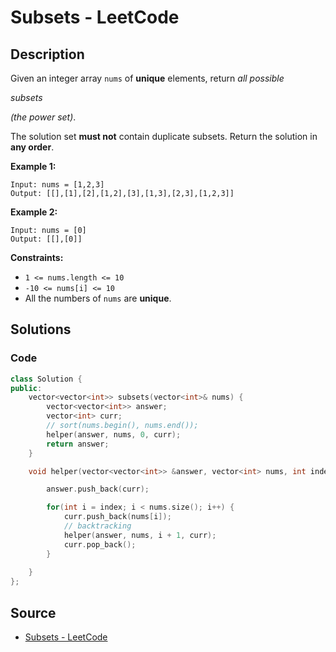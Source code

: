 # Subsets - LeetCode

## Description

Given an integer array `nums` of **unique** elements, return _all possible_

_subsets_

_(the power set)_.

The solution set **must not** contain duplicate subsets. Return the solution in **any order**.

**Example 1:**

```
Input: nums = [1,2,3]
Output: [[],[1],[2],[1,2],[3],[1,3],[2,3],[1,2,3]]

```

**Example 2:**

```
Input: nums = [0]
Output: [[],[0]]

```

**Constraints:**

-   `1 <= nums.length <= 10`
-   `-10 <= nums[i] <= 10`
-   All the numbers of `nums` are **unique**.

## Solutions 

### Code

```cpp
class Solution {
public:
    vector<vector<int>> subsets(vector<int>& nums) {
        vector<vector<int>> answer;
        vector<int> curr;
        // sort(nums.begin(), nums.end());
        helper(answer, nums, 0, curr);
        return answer;
    }

    void helper(vector<vector<int>> &answer, vector<int> nums, int index, vector<int> curr) {

        answer.push_back(curr);

        for(int i = index; i < nums.size(); i++) {
            curr.push_back(nums[i]);
            // backtracking
            helper(answer, nums, i + 1, curr);
            curr.pop_back();
        }
        
    }
};
```

## Source
- [Subsets - LeetCode](https://leetcode.com/problems/subsets/description/)